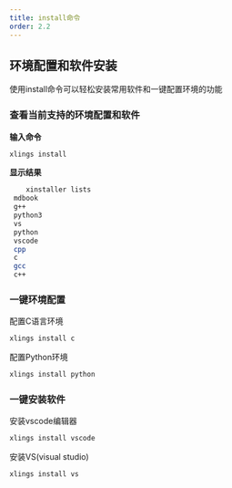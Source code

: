 ```yaml
---
title: install命令
order: 2.2
---
```


## 环境配置和软件安装

使用install命令可以轻松安装常用软件和一键配置环境的功能

### 查看当前支持的环境配置和软件

**输入命令**

```bash
xlings install
```

**显示结果**

```bash
	xinstaller lists
 mdbook
 g++
 python3
 vs
 python
 vscode
 cpp
 c
 gcc
 c++
```

### 一键环境配置

配置C语言环境

```bash
xlings install c
```

配置Python环境

```bash
xlings install python
```

### 一键安装软件

安装vscode编辑器

```bash
xlings install vscode
```

安装VS(visual studio)

```bash
xlings install vs
```

